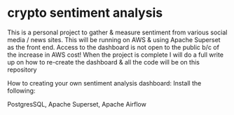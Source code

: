 # crypto sentiment analysis
This is a personal project to gather &amp; measure sentiment from various social media / news sites. This will be running on AWS &amp; using Apache Superset as the front end. Access to the dashboard is not open to the public b/c of the increase in AWS cost! When the project is complete I will do a full write up on how to re-create the dashboard & all the code will be on this repository   

How to creating your own sentiment analysis dashboard:
Install the following: 

PostgresSQL,
Apache Superset,
Apache Airflow


